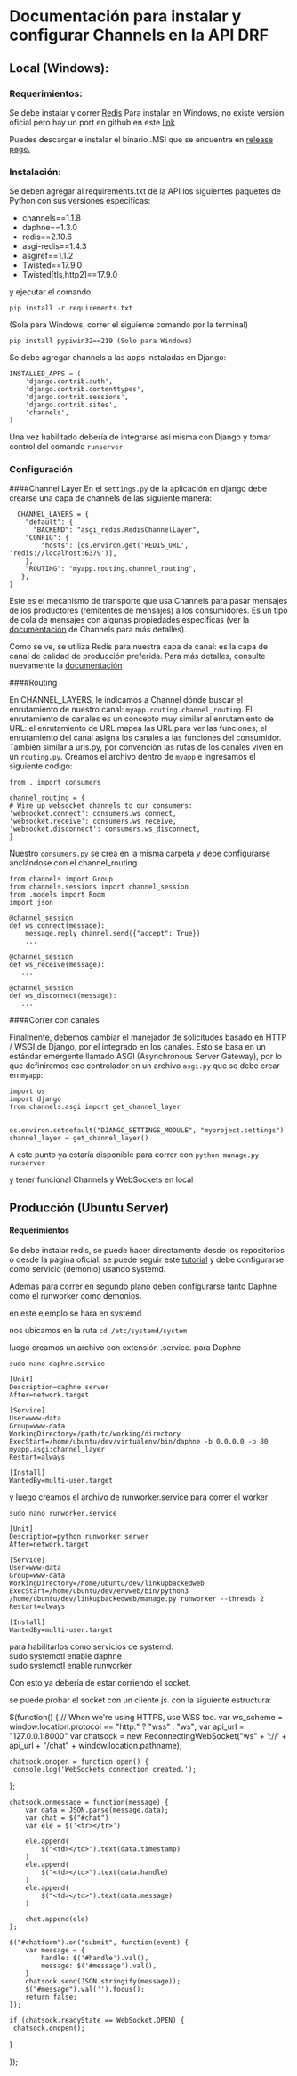 # Documentación para instalar y configurar Channels en la API DRF## Local (Windows): ### Requerimientos:Se debe instalar y correr [Redis](https://redis.io/)Para instalar en Windows, no existe versión oficial pero hay un port en github en este [link](https://github.com/MicrosoftArchive/redis)Puedes descargar e instalar el binario .MSI que se encuentra en [release page.](https://github.com/MicrosoftArchive/redis/releases)### Instalación:Se deben agregar al requirements.txt de la API los siguientes paquetes de Python con sus versiones especificas:* channels==1.1.8* daphne==1.3.0* redis==2.10.6* asgi-redis==1.4.3* asgiref==1.1.2* Twisted==17.9.0* Twisted[tls,http2]==17.9.0y ejecutar el comando:    pip install -r requirements.txt(Sola para Windows, correr el siguiente comando por la terminal)    pip install pypiwin32==219 (Solo para Windows)    Se debe agregar channels a las apps instaladas en Django:    INSTALLED_APPS = (           'django.contrib.auth',        'django.contrib.contenttypes',        'django.contrib.sessions',        'django.contrib.sites',        'channels',    ) Una vez habilitado debería de integrarse asi misma con Django y tomar control del comando  `runserver`### Configuración####Channel LayerEn el `settings.py` de la aplicación en django debe crearse una capa de channels de las siguiente manera:      CHANNEL_LAYERS = {        "default": {          "BACKEND": "asgi_redis.RedisChannelLayer",        "CONFIG": {            "hosts": [os.environ.get('REDIS_URL', 'redis://localhost:6379')],        },        "ROUTING": "myapp.routing.channel_routing",       },    }Este es el mecanismo de transporte que usa Channels para pasar mensajes de los productores (remitentes de mensajes) a los consumidores. Es un tipo de cola de mensajes con algunas propiedades específicas (ver la [documentación](http://channels.readthedocs.io/en/1.x/concepts.html#what-is-a-channel) de Channels para más detalles).Como se ve, se utiliza Redis para nuestra capa de canal: es la capa de canal de calidad de producción preferida. Para más detalles, consulte nuevamente la [documentación](http://channels.readthedocs.io/en/1.x/backends.html)####RoutingEn CHANNEL_LAYERS, le indicamos a Channel dónde buscar el enrutamiento de nuestro canal: `myapp.routing.channel_routing`. El enrutamiento de canales es un concepto muy similar al enrutamiento de URL: el enrutamiento de URL mapea las URL para ver las funciones; el enrutamiento del canal asigna los canales a las funciones del consumidor. También similar a urls.py, por convención las rutas de los canales viven en un `routing.py`.Creamos el archivo dentro de `myapp` e ingresamos el siguiente codigo:    from . import consumers    channel_routing = {    # Wire up websocket channels to our consumers:    'websocket.connect': consumers.ws_connect,    'websocket.receive': consumers.ws_receive,    'websocket.disconnect': consumers.ws_disconnect,    }Nuestro `consumers.py` se crea en la misma carpeta y debe configurarse anclándose con el channel_routing    from channels import Group	from channels.sessions import channel_session	from .models import Room	import json	@channel_session	def ws_connect(message):        message.reply_channel.send({"accept": True})        ...	@channel_session	def ws_receive(message):	   ...	@channel_session	def ws_disconnect(message):	   ...####Correr con canalesFinalmente, debemos cambiar el manejador de solicitudes basado en HTTP / WSGI de Django, por el integrado en los canales. Esto se basa en un estándar emergente llamado ASGI (Asynchronous Server Gateway), por lo que definiremos ese controlador en un archivo `asgi.py` que se debe crear en `myapp`:	import os	import django	from channels.asgi import get_channel_layer	os.environ.setdefault("DJANGO_SETTINGS_MODULE", "myproject.settings")	channel_layer = get_channel_layer()A este punto ya estaría disponible para correr con `python manage.py runserver`y tener  funcional Channels y WebSockets en local## Producción (Ubuntu Server)#### RequerimientosSe debe instalar redis, se puede hacer directamente desde los repositorioso desde la pagina oficial. se puede seguir este [tutorial](https://www.comoinstalarlinux.com/como-instalar-redis-en-ubuntu-16-04/)y debe configurarse como servicio (demonio) usando systemd.Ademas para correr en segundo plano deben configurarse tanto Daphne como el runworker como demonios. en este ejemplo se hara en systemdnos ubicamos en la ruta `cd /etc/systemd/system` luego creamos un archivo con extensión .service. para Daphne`sudo nano daphne.service`	[Unit]	Description=daphne server	After=network.target	[Service]	User=www-data	Group=www-data	WorkingDirectory=/path/to/working/directory	ExecStart=/home/ubuntu/dev/virtualenv/bin/daphne -b 0.0.0.0 -p 80	myapp.asgi:channel_layer	Restart=always	[Install]	WantedBy=multi-user.targety luego creamos el archivo de runworker.service para correr el worker`sudo nano runworker.service`    [Unit]    Description=python runworker server    After=network.target    [Service]    User=www-data    Group=www-data    WorkingDirectory=/home/ubuntu/dev/linkupbackedweb    ExecStart=/home/ubuntu/dev/envweb/bin/python3   /home/ubuntu/dev/linkupbackedweb/manage.py runworker --threads 2    Restart=always    [Install]    WantedBy=multi-user.targetpara habilitarlos como servicios de systemd:      sudo systemctl enable daphne      sudo systemctl enable runworkerCon esto ya debería de estar corriendo el socket.se puede probar el socket con un cliente js. con la siguiente estructura:$(function() {    // When we're using HTTPS, use WSS too.    var ws_scheme = window.location.protocol == "http:" ? "wss" : "ws";    var api_url = "127.0.0.1:8000"    var chatsock = new ReconnectingWebSocket("ws" + '://' + api_url + "/chat" + window.location.pathname);    chatsock.onopen = function open() {     console.log('WebSockets connection created.');   };    chatsock.onmessage = function(message) {        var data = JSON.parse(message.data);        var chat = $("#chat")        var ele = $('<tr></tr>')        ele.append(            $("<td></td>").text(data.timestamp)        )        ele.append(            $("<td></td>").text(data.handle)        )        ele.append(            $("<td></td>").text(data.message)        )        chat.append(ele)    };    $("#chatform").on("submit", function(event) {        var message = {            handle: $('#handle').val(),            message: $('#message').val(),        }        chatsock.send(JSON.stringify(message));        $("#message").val('').focus();        return false;    });    if (chatsock.readyState == WebSocket.OPEN) {     chatsock.onopen();   }});